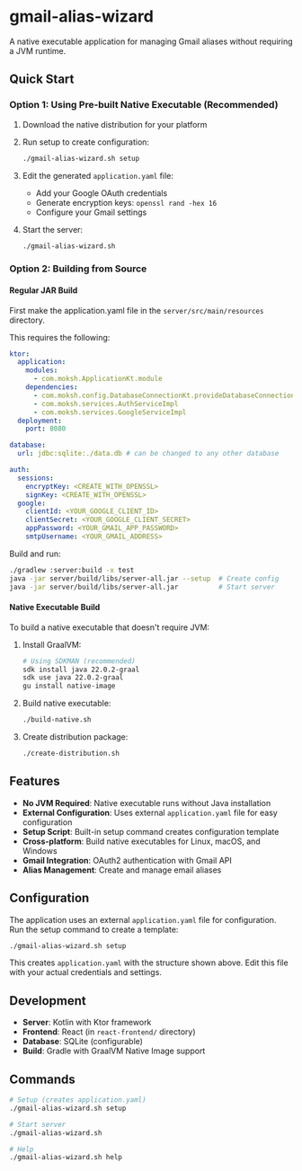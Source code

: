 # gmail-alias-wizard

A native executable application for managing Gmail aliases without requiring a JVM runtime.

## Quick Start

### Option 1: Using Pre-built Native Executable (Recommended)

1. Download the native distribution for your platform
2. Run setup to create configuration:
   ```bash
   ./gmail-alias-wizard.sh setup
   ```
   
3. Edit the generated `application.yaml` file:
   - Add your Google OAuth credentials
   - Generate encryption keys: `openssl rand -hex 16`
   - Configure your Gmail settings

4. Start the server:
   ```bash
   ./gmail-alias-wizard.sh
   ```

### Option 2: Building from Source

#### Regular JAR Build

First make the application.yaml file in the `server/src/main/resources` directory.

This requires the following:
```yaml
ktor:
  application:
    modules:
      - com.moksh.ApplicationKt.module
    dependencies:
      - com.moksh.config.DatabaseConnectionKt.provideDatabaseConnection
      - com.moksh.services.AuthServiceImpl
      - com.moksh.services.GoogleServiceImpl
  deployment:
    port: 8080

database:
  url: jdbc:sqlite:./data.db # can be changed to any other database

auth:
  sessions:
    encryptKey: <CREATE_WITH_OPENSSL>
    signKey: <CREATE_WITH_OPENSSL>
  google:
    clientId: <YOUR_GOOGLE_CLIENT_ID>
    clientSecret: <YOUR_GOOGLE_CLIENT_SECRET>
    appPassword: <YOUR_GMAIL_APP_PASSWORD>
    smtpUsername: <YOUR_GMAIL_ADDRESS>
```

Build and run:
```bash
./gradlew :server:build -x test
java -jar server/build/libs/server-all.jar --setup  # Create config
java -jar server/build/libs/server-all.jar          # Start server
```

#### Native Executable Build

To build a native executable that doesn't require JVM:

1. Install GraalVM:
   ```bash
   # Using SDKMAN (recommended)
   sdk install java 22.0.2-graal
   sdk use java 22.0.2-graal
   gu install native-image
   ```

2. Build native executable:
   ```bash
   ./build-native.sh
   ```

3. Create distribution package:
   ```bash
   ./create-distribution.sh
   ```

## Features

- **No JVM Required**: Native executable runs without Java installation
- **External Configuration**: Uses external `application.yaml` file for easy configuration
- **Setup Script**: Built-in setup command creates configuration template
- **Cross-platform**: Build native executables for Linux, macOS, and Windows
- **Gmail Integration**: OAuth2 authentication with Gmail API
- **Alias Management**: Create and manage email aliases

## Configuration

The application uses an external `application.yaml` file for configuration. Run the setup command to create a template:

```bash
./gmail-alias-wizard.sh setup
```

This creates `application.yaml` with the structure shown above. Edit this file with your actual credentials and settings.

## Development

- **Server**: Kotlin with Ktor framework
- **Frontend**: React (in `react-frontend/` directory)
- **Database**: SQLite (configurable)
- **Build**: Gradle with GraalVM Native Image support

## Commands

```bash
# Setup (creates application.yaml)
./gmail-alias-wizard.sh setup

# Start server  
./gmail-alias-wizard.sh

# Help
./gmail-alias-wizard.sh help
```
